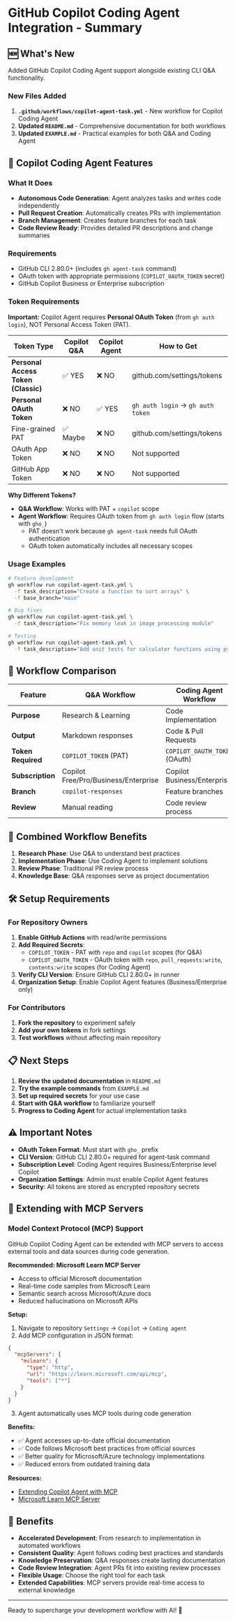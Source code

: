 # GitHub Copilot Coding Agent Integration - Summary

## 🆕 What's New

Added GitHub Copilot Coding Agent support alongside existing CLI Q&A functionality.

### New Files Added

1. **`.github/workflows/copilot-agent-task.yml`** - New workflow for Copilot Coding Agent
2. **Updated `README.md`** - Comprehensive documentation for both workflows
3. **Updated `EXAMPLE.md`** - Practical examples for both Q&A and Coding Agent

## 🤖 Copilot Coding Agent Features

### What It Does
- **Autonomous Code Generation**: Agent analyzes tasks and writes code independently
- **Pull Request Creation**: Automatically creates PRs with implementation
- **Branch Management**: Creates feature branches for each task
- **Code Review Ready**: Provides detailed PR descriptions and change summaries

### Requirements
- GitHub CLI 2.80.0+ (includes `gh agent-task` command)
- OAuth token with appropriate permissions (`COPILOT_OAUTH_TOKEN` secret)
- GitHub Copilot Business or Enterprise subscription

### Token Requirements

**Important:** Copilot Agent requires **Personal OAuth Token** (from `gh auth login`), NOT Personal Access Token (PAT).

| Token Type | Copilot Q&A | Copilot Agent | How to Get |
|------------|-------------|---------------|------------|
| **Personal Access Token (Classic)** | ✅ YES | ❌ NO | github.com/settings/tokens |
| **Personal OAuth Token** | ❌ NO | ✅ YES | `gh auth login` → `gh auth token` |
| Fine-grained PAT | ✅ Maybe | ❌ NO | github.com/settings/tokens |
| OAuth App Token | ❌ NO | ❌ NO | Not supported |
| GitHub App Token | ❌ NO | ❌ NO | Not supported |

**Why Different Tokens?**
- **Q&A Workflow**: Works with PAT + `copilot` scope
- **Agent Workflow**: Requires OAuth token from `gh auth login` flow (starts with `gho_`)
  - PAT doesn't work because `gh agent-task` needs full OAuth authentication
  - OAuth token automatically includes all necessary scopes

### Usage Examples
```bash
# Feature development
gh workflow run copilot-agent-task.yml \
  -f task_description="Create a function to sort arrays" \
  -f base_branch="main"

# Bug fixes
gh workflow run copilot-agent-task.yml \
  -f task_description="Fix memory leak in image processing module"

# Testing
gh workflow run copilot-agent-task.yml \
  -f task_description="Add unit tests for calculator functions using pytest"
```

## 🎯 Workflow Comparison

| Feature | Q&A Workflow | Coding Agent Workflow |
|---------|--------------|----------------------|
| **Purpose** | Research & Learning | Code Implementation |
| **Output** | Markdown responses | Code & Pull Requests |
| **Token Required** | `COPILOT_TOKEN` (PAT) | `COPILOT_OAUTH_TOKEN` (OAuth) |
| **Subscription** | Copilot Free/Pro/Business/Enterprise | Copilot Business/Enterprise |
| **Branch** | `copilot-responses` | Feature branches |
| **Review** | Manual reading | Code review process |

## 🔄 Combined Workflow Benefits

1. **Research Phase**: Use Q&A to understand best practices
2. **Implementation Phase**: Use Coding Agent to implement solutions
3. **Review Phase**: Traditional PR review process
4. **Knowledge Base**: Q&A responses serve as project documentation

## 🛠️ Setup Requirements

### For Repository Owners

1. **Enable GitHub Actions** with read/write permissions
2. **Add Required Secrets**:
   - `COPILOT_TOKEN` - PAT with `repo` and `copilot` scopes (for Q&A)
   - `COPILOT_OAUTH_TOKEN` - OAuth token with `repo`, `pull_requests:write`, `contents:write` scopes (for Coding Agent)
3. **Verify CLI Version**: Ensure GitHub CLI 2.80.0+ in runner
4. **Organization Setup**: Enable Copilot Agent features (Business/Enterprise only)

### For Contributors

1. **Fork the repository** to experiment safely
2. **Add your own tokens** in fork settings
3. **Test workflows** without affecting main repository

## 📋 Next Steps

1. **Review the updated documentation** in `README.md`
2. **Try the example commands** from `EXAMPLE.md`
3. **Set up required secrets** for your use case
4. **Start with Q&A workflow** to familiarize yourself
5. **Progress to Coding Agent** for actual implementation tasks

## ⚠️ Important Notes

- **OAuth Token Format**: Must start with `gho_` prefix
- **CLI Version**: GitHub CLI 2.80.0+ required for agent-task command
- **Subscription Level**: Coding Agent requires Business/Enterprise level Copilot
- **Organization Settings**: Admin must enable Copilot Agent features
- **Security**: All tokens are stored as encrypted repository secrets

## 🔌 Extending with MCP Servers

### Model Context Protocol (MCP) Support

GitHub Copilot Coding Agent can be extended with MCP servers to access external tools and data sources during code generation.

**Recommended: Microsoft Learn MCP Server**
- Access to official Microsoft documentation
- Real-time code samples from Microsoft Learn
- Semantic search across Microsoft/Azure docs
- Reduced hallucinations on Microsoft APIs

**Setup:**
1. Navigate to repository `Settings` → `Copilot` → `Coding agent`
2. Add MCP configuration in JSON format:
```json
{
  "mcpServers": {
    "mslearn": {
      "type": "http",
      "url": "https://learn.microsoft.com/api/mcp",
      "tools": ["*"]
    }
  }
}
```
3. Agent automatically uses MCP tools during code generation

**Benefits:**
- ✅ Agent accesses up-to-date official documentation
- ✅ Code follows Microsoft best practices from official sources
- ✅ Better quality for Microsoft/Azure technology implementations
- ✅ Reduced errors from outdated training data

**Resources:**
- [Extending Copilot Agent with MCP](https://docs.github.com/en/copilot/how-tos/use-copilot-agents/coding-agent/extend-coding-agent-with-mcp)
- [Microsoft Learn MCP Server](https://github.com/MicrosoftDocs/mcp)

## 🎉 Benefits

- **Accelerated Development**: From research to implementation in automated workflows
- **Consistent Quality**: Agent follows coding best practices and standards
- **Knowledge Preservation**: Q&A responses create lasting documentation
- **Code Review Integration**: Agent PRs fit into existing review processes
- **Flexible Usage**: Choose the right tool for each task
- **Extended Capabilities**: MCP servers provide real-time access to external knowledge

---

Ready to supercharge your development workflow with AI! 🚀